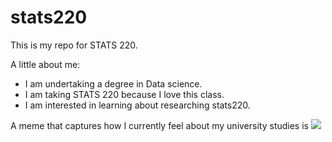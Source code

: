 # stats220

This is my repo for STATS 220. 

A little about me:

- I am undertaking a degree in Data science.
- I am taking STATS 220 because I love this class.
- I am interested in learning about researching stats220.

A meme that captures how I currently feel about my university studies is ![](https://c.tenor.com/8druEACXtX8AAAAd/tenor.gif)
